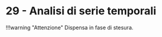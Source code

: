 # 29 - Analisi di serie temporali

!!!warning "Attenzione"
    Dispensa in fase di stesura.

<!-- ## 29.1 - Introduzione alle serie temporali

## 29.2 - Decomposizione STL

## 29.3 - Modelli ARIMA

### 29.3.1 - Determinazione degli ordini per le parti AR, I ed MA

Per determinare i valori di $(N, P, Q)$ possiamo usare due metodi:

1. il primo consiste in un approccio *trial & error*, basato sui valori assunti da una serie di metriche;
2. il secondo consiste nell'analisi delle funzioni di *autocorrelazione* (*ACF*) e *parziale autocorrelazione* (*PACF*).

Nel primo caso, dovremo basarci sui valori assunti dalle metriche `AIC`, `BIC` ed `HQIC`, stanti rispettivamente per *Akaike Information Criterion*, *Bayesian Information Criterion* ed *Hannan-Quinn Information Criterion*. Trovate una buona descrizione [a questo link](https://www.lorenzogovoni.com/selezione-del-modello-aic-bic-hqic/); tuttavia, basta sapere che, tra due modelli, si sceglie quello con i valori di AIC, BIC ed HQIC inferiori.

Nel secondo caso, invece, potremo fare uno studio qualitativo dell'andamento delle funzioni ACF e PACF, che ci aiuterà ad avere delle indicazioni sugli ordini da utilizzare. Proviamo ad usare il secondo aprroccio. -->
